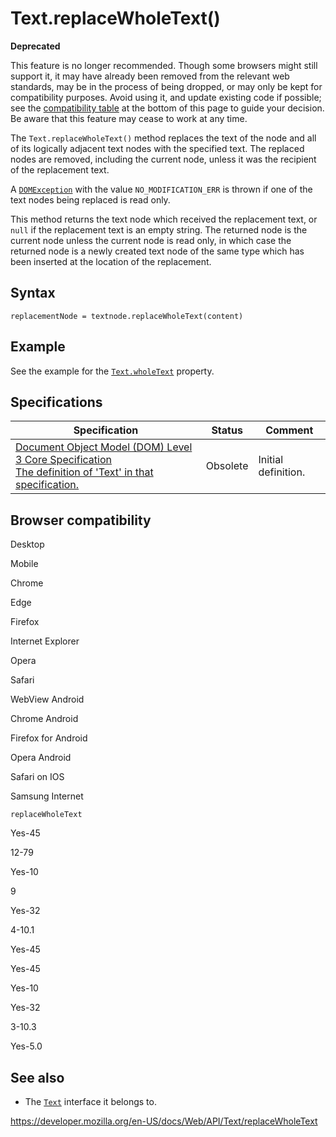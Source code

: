 Text.replaceWholeText()
=======================

**Deprecated**

This feature is no longer recommended. Though some browsers might still support it, it may have already been removed from the relevant web standards, may be in the process of being dropped, or may only be kept for compatibility purposes. Avoid using it, and update existing code if possible; see the [compatibility table](#browser_compatibility) at the bottom of this page to guide your decision. Be aware that this feature may cease to work at any time.

The `Text.replaceWholeText()` method replaces the text of the node and all of its logically adjacent text nodes with the specified text. The replaced nodes are removed, including the current node, unless it was the recipient of the replacement text.

A [`DOMException`](../domexception) with the value `NO_MODIFICATION_ERR` is thrown if one of the text nodes being replaced is read only.

This method returns the text node which received the replacement text, or `null` if the replacement text is an empty string. The returned node is the current node unless the current node is read only, in which case the returned node is a newly created text node of the same type which has been inserted at the location of the replacement.

Syntax
------

    replacementNode = textnode.replaceWholeText(content) 

Example
-------

See the example for the [`Text.wholeText`](wholetext) property.

Specifications
--------------

<table><thead><tr class="header"><th>Specification</th><th>Status</th><th>Comment</th></tr></thead><tbody><tr class="odd"><td><a href="https://www.w3.org/TR/DOM-Level-3-Core/core.html#ID-1312295772">Document Object Model (DOM) Level 3 Core Specification<br />
<span class="small">The definition of 'Text' in that specification.</span></a></td><td><span class="spec-obsolete">Obsolete</span></td><td>Initial definition.</td></tr></tbody></table>

Browser compatibility
---------------------

Desktop

Mobile

Chrome

Edge

Firefox

Internet Explorer

Opera

Safari

WebView Android

Chrome Android

Firefox for Android

Opera Android

Safari on IOS

Samsung Internet

`replaceWholeText`

Yes-45

12-79

Yes-10

9

Yes-32

4-10.1

Yes-45

Yes-45

Yes-10

Yes-32

3-10.3

Yes-5.0

See also
--------

-   The [`Text`](../text) interface it belongs to.

<a href="https://developer.mozilla.org/en-US/docs/Web/API/Text/replaceWholeText" class="_attribution-link">https://developer.mozilla.org/en-US/docs/Web/API/Text/replaceWholeText</a>
